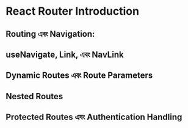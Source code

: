 # React Router Introduction

## Routing এবং Navigation:
## useNavigate, Link, এবং NavLink
## Dynamic Routes এবং Route Parameters
## Nested Routes
## Protected Routes এবং Authentication Handling
